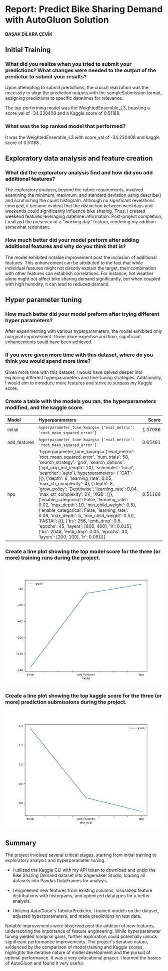 # Report: Predict Bike Sharing Demand with AutoGluon Solution
#### BAŞAK DİLARA ÇEVİK

## Initial Training
### What did you realize when you tried to submit your predictions? What changes were needed to the output of the predictor to submit your results?
Upon attempting to submit predictions, the crucial realization was the necessity to align the prediction outputs with the sampleSubmission format, assigning predictions to specific datetimes for relevance.

The top-performing model was the WeightedEnsemble_L3, boasting a score_val of -34.230408 and a Kaggle score of 0.51188.

### What was the top ranked model that performed?
It was the WeightedEnsemble_L3 with score_val of -34.230408 and kaggle score of 0.51188 .

## Exploratory data analysis and feature creation
### What did the exploratory analysis find and how did you add additional features?
The exploratory analysis, beyond the rubric requirements, involved examining the minimum, maximum, and standard deviation using describe() and scrutinizing the count histogram. Although no significant revelations emerged, it became evident that the distinction between weekdays and weekends could significantly influence bike sharing. Thus, I created weekend features leveraging datetime information. Post-project completion, I realized the presence of a "working day" feature, rendering my addition somewhat redundant.


### How much better did your model preform after adding additional features and why do you think that is?
The model exhibited notable improvement post the inclusion of additional features. This enhancement can be attributed to the fact that while individual features might not directly explain the target, their combination with other features can establish correlations. For instance, hot weather alone might not affect bike sharing demand significantly, but when coupled with high humidity, it can lead to reduced demand.

## Hyper parameter tuning
### How much better did your model preform after trying different hyper parameters?
After experimenting with various hyperparameters, the model exhibited only marginal improvement. Given more expertise and time, significant enhancements could have been achieved.


### If you were given more time with this dataset, where do you think you would spend more time?
Given more time with this dataset, I would have delved deeper into exploring different hyperparameters and fine-tuning strategies. Additionally, I would aim to introduce more features and strive to surpass my Kaggle score.

### Create a table with the models you ran, the hyperparameters modified, and the kaggle score.
| Model        | Hyperparameters   |   Score |
|:-------------|:------------------|--------:|
| initial      | `hyperparameter_tune_kwargs= {'eval_metric': 'root_mean_squared_error'}` | 1.37086 |
| add_features | `hyperparameter_tune_kwargs= {'eval_metric': 'root_mean_squared_error'}` | 0.65481 |
| hpo          | `hyperparameter_tune_kwargs= {'eval_metric': 'root_mean_squared_error', 'num_trials': 50, 'search_strategy': 'grid', 'search_options': {'opt_skip_init_length': 10}, 'scheduler': 'local', 'searcher': 'auto'}, hyperparameters= { 'CAT': [{}, {'depth': 6, 'learning_rate': 0.05, 'max_ctr_complexity': 4}, {'depth': 8, 'grow_policy': 'Depthwise', 'learning_rate': 0.04, 'max_ctr_complexity': 2}], 'XGB': [{}, {'enable_categorical': False, 'learning_rate': 0.02, 'max_depth': 10, 'min_child_weight': 0.5}, {'enable_categorical': False, 'learning_rate': 0.08, 'max_depth': 5, 'min_child_weight': 0.5}], 'FASTAI': [{}, {'bs': 256, 'emb_drop': 0.5, 'epochs': 45, 'layers': [800, 400], 'lr': 0.015}, {'bs': 2048, 'emb_drop': 0.05, 'epochs': 30, 'layers': [200, 100], 'lr': 0.09}]}] | 0.51188 |


### Create a line plot showing the top model score for the three (or more) training runs during the project.

![model_train_score.png](img/model_train_score.png)

### Create a line plot showing the top kaggle score for the three (or more) prediction submissions during the project.

![model_test_score.png](img/model_test_score.png)

## Summary


The project involved several critical stages, starting from initial training to exploratory analysis and hyperparameter tuning. 

* I utilized the Kaggle CLI with my API token to download and unzip the Bike Sharing Demand dataset into Sagemaker Studio, loading all datasets into Pandas DataFrames for analysis.

* I engineered new features from existing columns, visualized feature distributions with histograms, and optimized datatypes for a better analysis.

* Utilizing AutoGluon's TabularPredictor, I trained models on the dataset, adjusted hyperparameters, and made predictions on test data.

Notable improvements were observed post the addition of new features, underscoring the importance of feature engineering. While hyperparameter tuning yielded marginal gains, further exploration could potentially unlock significant performance improvements. The project's iterative nature, evidenced by the comparison of model training and Kaggle scores, highlights the iterative nature of model development and the pursuit of optimal performance. It was a very educational project. I learned the basics of AutoGluon and found it very useful.
